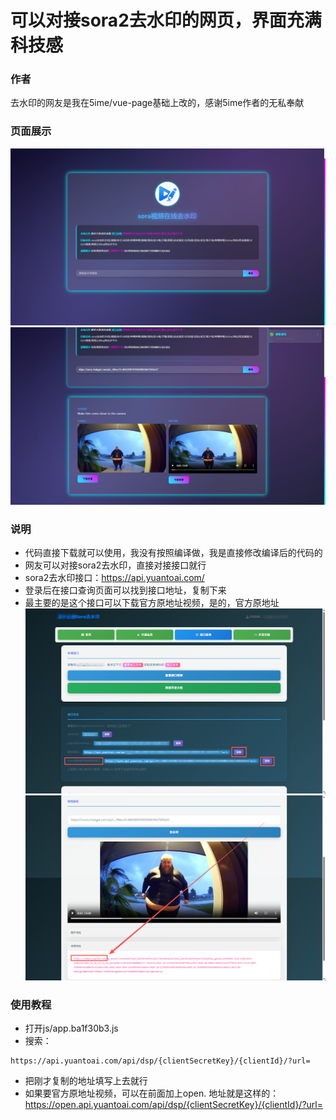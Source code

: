 # 可以对接sora2去水印的网页，界面充满科技感
### 作者
去水印的网友是我在5ime/vue-page基础上改的，感谢5ime作者的无私奉献
### 页面展示
![图片/1.png](https://github.com/xiaolou888/qushuiyin-jianyi/blob/main/图片/1.png)
![图片/2.png](https://github.com/xiaolou888/qushuiyin-jianyi/blob/main/图片/2.png)
### 说明
- 代码直接下载就可以使用，我没有按照编译做，我是直接修改编译后的代码的
- 网友可以对接sora2去水印，直接对接接口就行
- sora2去水印接口：https://api.yuantoai.com/
- 登录后在接口查询页面可以找到接口地址，复制下来
- 最主要的是这个接口可以下载官方原地址视频，是的，官方原地址
![图片/api.png](https://github.com/xiaolou888/qushuiyin-jianyi/blob/main/图片/api.png)
![图片/3.png](https://github.com/xiaolou888/qushuiyin-jianyi/blob/main/%E5%9B%BE%E7%89%87/3.png)
### 使用教程
- 打开js/app.ba1f30b3.js
- 搜索：
```
https://api.yuantoai.com/api/dsp/{clientSecretKey}/{clientId}/?url=
```
- 把刚才复制的地址填写上去就行
- 如果要官方原地址视频，可以在前面加上open. 地址就是这样的：https://open.api.yuantoai.com/api/dsp/{clientSecretKey}/{clientId}/?url=
